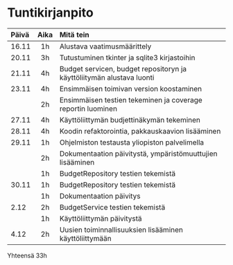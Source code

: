 # Tuntikirjanpito

| Päivä | Aika   | Mitä tein                   |
| :---- | :----: | :-------------------------- |
| 16.11 | 1h     | Alustava vaatimusmäärittely |                  
| 20.11 | 3h     | Tutustuminen tkinter ja sqlite3 kirjastoihin      |
| 21.11 | 4h     | Budget servicen, budget repositoryn ja käyttöliitymän alustava luonti       |
| 23.11 | 4h     | Ensimmäisen toimivan version koostaminen |
|       | 2h     | Ensimmäisen testien tekeminen ja coverage reportin luominen |
| 27.11 | 4h     | Käyttöliittymän budjettinäkymän tekeminen |
| 28.11 | 4h     | Koodin refaktorointia, pakkauskaavion lisääminen |
| 29.11 | 1h     | Ohjelmiston testausta yliopiston palvelimella |
|       | 2h     | Dokumentaation päivitystä, ympäristömuuttujien lisääminen |
|       | 1h     | BudgetRepository testien tekemistä |
| 30.11 | 1h     | BudgetRepository testien tekemistä |
|       | 1h     | Dokumentaation päivitys    |
| 2.12  | 2h     | BudgetService testien tekemistä |
|       | 1h     | Käyttöliittymän päivitystä |
| 4.12  | 2h     | Uusien toiminnallisuuksien lisääminen käyttöliittymään |

Yhteensä 33h